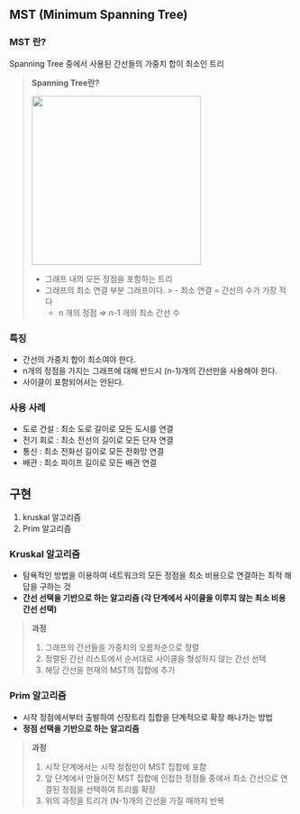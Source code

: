 ## MST (Minimum Spanning Tree)

### MST 란?

Spanning Tree 중에서 사용된 간선들의 가중치 합이 최소인 트리

> **Spanning Tree란?**
>
>
> <img src="https://user-images.githubusercontent.com/72093196/236689520-42ddd7d6-3d7b-4bce-8e9e-691122b7a3aa.png" width="300">
>
> - 그래프 내의 모든 정점을 포함하는 트리
> - 그래프의 최소 연결 부분 그래프이다.
    >     - 최소 연결 = 간선의 수가 가장 적다
>     - n 개의 정점 ⇒ n-1 개의 최소 간선 수

### 특징

- 간선의 가중치 합이 최소여야 한다.
- n개의 정점을 가지는 그래프에 대해 반드시 (n-1)개의 간선만을 사용해야 한다.
- 사이클이 포함되어서는 안된다.

### 사용 사례

- 도로 건설 : 최소 도로 길이로 모든 도시를 연결
- 전기 회로 : 최소 전선의 길이로 모든 단자 연결
- 통신 : 최소 전화선 길이로 모든 전화망 연결
- 배관 : 최소 파이프 길이로 모든 배관 연결

## 구현

1. kruskal 알고리즘
2. Prim 알고리즘

### Kruskal 알고리즘

- 탐욕적인 방법을 이용하여 네트워크의 모든 정점을 최소 비용으로 연결하는 최적 해답을 구하는 것
- **간선 선택을 기반으로 하는 알고리즘 (각 단계에서 사이클을 이루지 않는 최소 비용 간선 선택)**

> **과정**
>
> 1. 그래프의 간선들을 가중치의 오름차순으로 정렬
> 2. 정렬된 간선 리스트에서 순서대로 사이클을 형성하지 않는 간선 선택
> 3. 해당 간선을 현재의 MST의 집합에 추가

### Prim 알고리즘

- 시작 정점에서부터 출발하여 신장트리 집합을 단계적으로 확장 해나가는 방법
- **정점 선택을 기반으로 하는 알고리즘**

> **과정**
>
> 1. 시작 단계에서는 시작 정점만이 MST 집합에 포함
> 2. 앞 단계에서 만들어진 MST 집합에 인접한 정점들 중에서 최소 간선으로 연결된 정점을 선택하여 트리를 확장
> 3. 위의 과정을 트리가 (N-1)개의 간선을 가질 때까지 반복